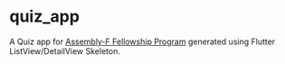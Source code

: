 # quiz_app

A Quiz app for [Assembly-F Fellowship Program](https://www.assemblyf.com/flutter) generated using Flutter ListView/DetailView Skeleton.
